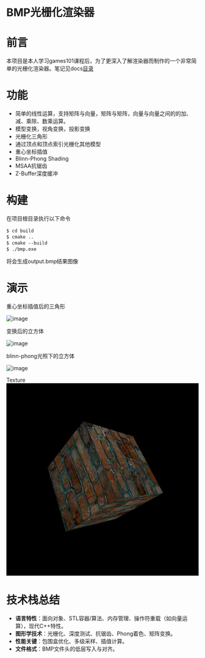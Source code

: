 # BMP光栅化渲染器

# 前言

本项目是本人学习games101课程后，为了更深入了解渲染器而制作的一个非常简单的光栅化渲染器。笔记见docs[目录](https://github.com/Yang-Junjie/Bmp-Rasterization-Renderer/tree/master/docs/LearnCG)

# 功能

- 简单的线性运算，支持矩阵与向量，矩阵与矩阵，向量与向量之间的的加、减、乘除、数乘运算。
- 模型变换，视角变换，投影变换
- 光栅化三角形
- 通过顶点和顶点索引光栅化其他模型
- 重心坐标插值
- Blinn-Phong Shading
- MSAA抗锯齿
- Z-Buffer深度缓冲

# 构建

在项目根目录执行以下命令

```shell
$ cd build
$ cmake ..
$ cmake --build
$ ./bmp.exe
```

将会生成output.bmp结果图像

# 演示

重心坐标插值后的三角形

![image](img/Triangle.bmp)

变换后的立方体

![image](img/cube-model.bmp)

blinn-phong光照下的立方体

![image](img/phong-shading.bmp)

Texture
![image](img/texture.bmp)

# **技术栈总结**

- **语言特性**：面向对象、STL容器/算法、内存管理、操作符重载（如向量运算），现代C++特性。
- **图形学技术**：光栅化、深度测试、抗锯齿、Phong着色、矩阵变换。
- **性能关键**：包围盒优化、多级采样、插值计算。
- **文件格式**：BMP文件头的低层写入与对齐。